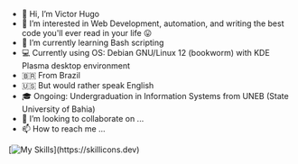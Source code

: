 - 👋 Hi, I’m Victor Hugo
- 👀 I’m interested in Web Development, automation, and writing the best code you'll ever read in your life 😛
- 🌱 I’m currently learning Bash scripting
- 💻 Currently using OS: Debian GNU/Linux 12 (bookworm) with KDE Plasma desktop environment
- 🇧🇷 From Brazil
- 🇺🇸 But would rather speak English
- 🎓 Ongoing: Undergraduation in Information Systems from UNEB (State University of Bahia)
- 💞️ I’m looking to collaborate on ...
- 📫 How to reach me ...

<!---
wilyJ80/wilyJ80 is a ✨ special ✨ repository because its `README.md` (this file) appears on your GitHub profile.
You can click the Preview link to take a look at your changes.
--->

[![My Skills](https://skillicons.dev/icons?i=bash,c,docker,java,linux,neovim,vim,)](https://skillicons.dev)
